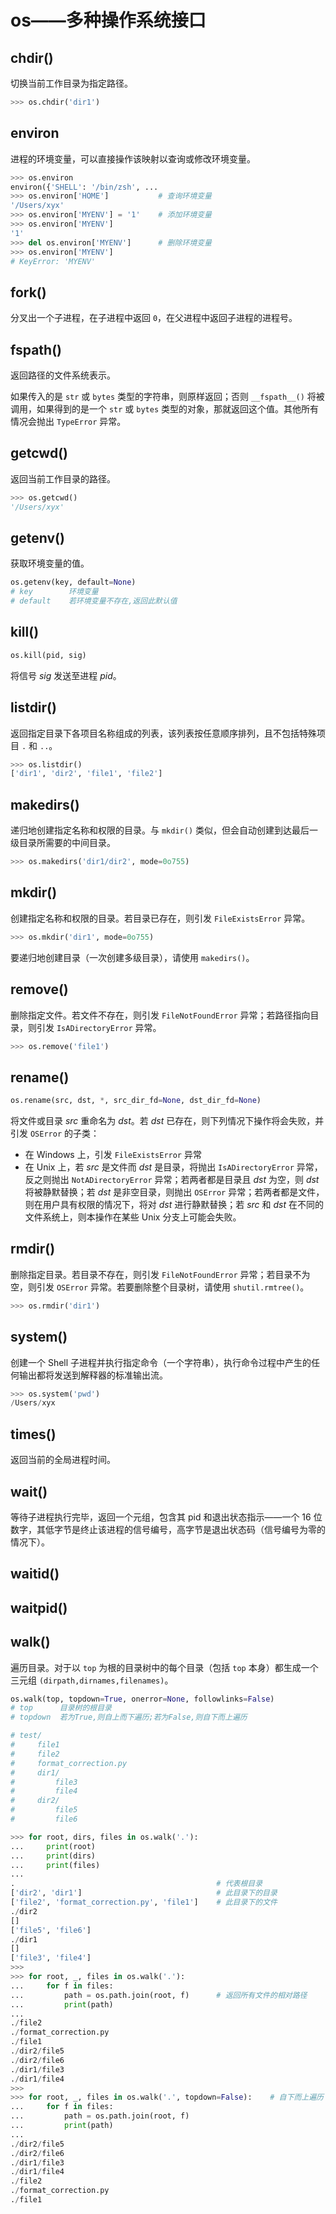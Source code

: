 # os——多种操作系统接口

## chdir()

切换当前工作目录为指定路径。

```python
>>> os.chdir('dir1')
```

## environ

进程的环境变量，可以直接操作该映射以查询或修改环境变量。

```python
>>> os.environ
environ({'SHELL': '/bin/zsh', ...
>>> os.environ['HOME']           # 查询环境变量
'/Users/xyx'
>>> os.environ['MYENV'] = '1'    # 添加环境变量
>>> os.environ['MYENV']
'1'
>>> del os.environ['MYENV']      # 删除环境变量
>>> os.environ['MYENV']
# KeyError: 'MYENV'
```

## fork()

分叉出一个子进程，在子进程中返回 `0`，在父进程中返回子进程的进程号。

## fspath()

返回路径的文件系统表示。

如果传入的是 `str` 或 `bytes` 类型的字符串，则原样返回；否则 `__fspath__()` 将被调用，如果得到的是一个 `str` 或 `bytes` 类型的对象，那就返回这个值。其他所有情况会抛出 `TypeError` 异常。

## getcwd()

返回当前工作目录的路径。

```python
>>> os.getcwd()
'/Users/xyx'
```

## getenv()

获取环境变量的值。

```python
os.getenv(key, default=None)
# key        环境变量
# default    若环境变量不存在,返回此默认值
```

## kill()

```python
os.kill(pid, sig)
```

将信号 *sig* 发送至进程 *pid*。

## listdir()

返回指定目录下各项目名称组成的列表，该列表按任意顺序排列，且不包括特殊项目 `.` 和 `..`。

```python
>>> os.listdir()
['dir1', 'dir2', 'file1', 'file2']
```

## makedirs()

递归地创建指定名称和权限的目录。与 `mkdir()` 类似，但会自动创建到达最后一级目录所需要的中间目录。

```python
>>> os.makedirs('dir1/dir2', mode=0o755)
```

## mkdir()

创建指定名称和权限的目录。若目录已存在，则引发 `FileExistsError` 异常。

```python
>>> os.mkdir('dir1', mode=0o755)
```

要递归地创建目录（一次创建多级目录），请使用 `makedirs()`。

## remove()

删除指定文件。若文件不存在，则引发 `FileNotFoundError` 异常；若路径指向目录，则引发 `IsADirectoryError` 异常。

```python
>>> os.remove('file1')
```

## rename()

```python
os.rename(src, dst, *, src_dir_fd=None, dst_dir_fd=None)
```

将文件或目录 *src* 重命名为 *dst*。若 *dst* 已存在，则下列情况下操作将会失败，并引发 `OSError` 的子类：

* 在 Windows 上，引发 `FileExistsError` 异常
* 在 Unix 上，若 *src* 是文件而 *dst* 是目录，将抛出 `IsADirectoryError` 异常，反之则抛出 `NotADirectoryError` 异常；若两者都是目录且 *dst* 为空，则 *dst* 将被静默替换；若 *dst* 是非空目录，则抛出 `OSError` 异常；若两者都是文件，则在用户具有权限的情况下，将对 *dst* 进行静默替换；若 *src* 和 *dst* 在不同的文件系统上，则本操作在某些 Unix 分支上可能会失败。

## rmdir()

删除指定目录。若目录不存在，则引发 `FileNotFoundError` 异常；若目录不为空，则引发 `OSError` 异常。若要删除整个目录树，请使用 `shutil.rmtree()`。

```python
>>> os.rmdir('dir1')
```

## system()

创建一个 Shell 子进程并执行指定命令（一个字符串），执行命令过程中产生的任何输出都将发送到解释器的标准输出流。

```python
>>> os.system('pwd')
/Users/xyx
```

## times()

返回当前的全局进程时间。

## wait()

等待子进程执行完毕，返回一个元组，包含其 pid 和退出状态指示——一个 16 位数字，其低字节是终止该进程的信号编号，高字节是退出状态码（信号编号为零的情况下）。

## waitid()

## waitpid()

 

## walk()

遍历目录。对于以 `top` 为根的目录树中的每个目录（包括 `top` 本身）都生成一个三元组 `(dirpath,dirnames,filenames)`。

```python
os.walk(top, topdown=True, onerror=None, followlinks=False)
# top      目录树的根目录
# topdown  若为True,则自上而下遍历;若为False,则自下而上遍历
```

```python
# test/
#     file1
#     file2
#     format_correction.py
#     dir1/
#         file3
#         file4
#     dir2/
#         file5
#         file6

>>> for root, dirs, files in os.walk('.'):
...     print(root)
...     print(dirs)
...     print(files)
... 
.                                             # 代表根目录
['dir2', 'dir1']                              # 此目录下的目录
['file2', 'format_correction.py', 'file1']    # 此目录下的文件
./dir2
[]
['file5', 'file6']
./dir1
[]
['file3', 'file4']
>>>
>>> for root, _, files in os.walk('.'):
...     for f in files:
...         path = os.path.join(root, f)      # 返回所有文件的相对路径
...         print(path)
... 
./file2
./format_correction.py
./file1
./dir2/file5
./dir2/file6
./dir1/file3
./dir1/file4
>>>
>>> for root, _, files in os.walk('.', topdown=False):    # 自下而上遍历
...     for f in files:
...         path = os.path.join(root, f)
...         print(path)
... 
./dir2/file5
./dir2/file6
./dir1/file3
./dir1/file4
./file2
./format_correction.py
./file1

```
